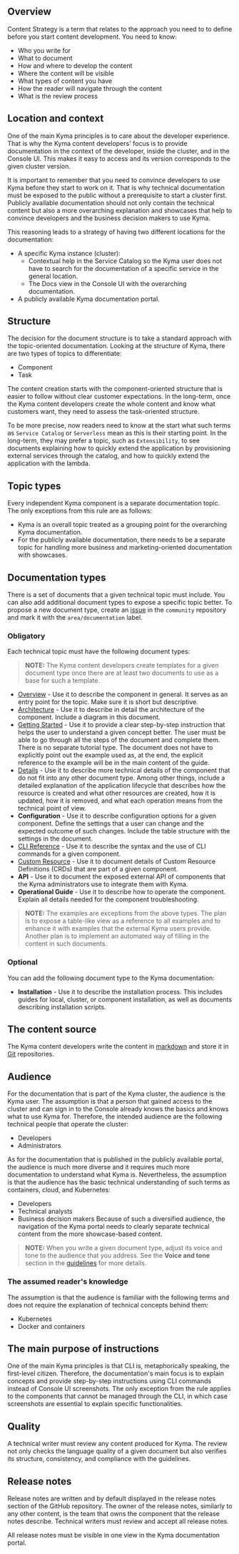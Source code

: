 ## Overview

Content Strategy is a term that relates to the approach you need to to define before you start content development. You need to know:
* Who you write for
* What to document
* How and where to develop the content
* Where the content will be visible
* What types of content you have
* How the reader will navigate through the content
* What is the review process

## Location and context

One of the main Kyma principles is to care about the developer experience. That is why the Kyma content developers' focus is to provide documentation in the context of the developer, inside the cluster, and in the Console UI. This makes it easy to access and its version corresponds to the given cluster version.

It is important to remember that you need to convince developers to use Kyma before they start to work on it. That is why technical documentation must be exposed to the public without a prerequisite to start a cluster first. Publicly available documentation should not only contain the technical content but also a more overarching explanation and showcases that help to convince developers and the business decision makers to use Kyma.

This reasoning leads to a strategy of having two different locations for the documentation:
- A specific Kyma instance (cluster):
    - Contextual help in the Service Catalog so the Kyma user does not have to search for the documentation of a specific service in the general location.
    - The Docs view in the Console UI with the overarching documentation.
- A publicly available Kyma documentation portal.

## Structure

The decision for the document structure is to take a standard approach with the topic-oriented documentation. Looking at the structure of Kyma, there are two types of topics to differentiate:
* Component
* Task

The content creation starts with the component-oriented structure that is easier to follow without clear customer expectations. In the long-term, once the Kyma content developers create the whole content and know what customers want, they need to assess the task-oriented structure.

To be more precise, now readers need to know at the start what such terms as `Service Catalog` or `Serverless` mean as this is their starting point. In the long-term, they may prefer a topic, such as `Extensibility`, to see documents explaining how to quickly extend the application by provisioning external services through the catalog, and how to quickly extend the application with the lambda.

## Topic types

Every independent Kyma component is a separate documentation topic. The only exceptions from this rule are as follows:
- Kyma is an overall topic treated as a grouping point for the overarching Kyma documentation.
- For the publicly available documentation, there needs to be a separate topic for handling more business and marketing-oriented documentation with showcases.

## Documentation types

There is a set of documents that a given technical topic must include. You can also add additional document types to expose a specific topic better. To propose a new document type, create an [issue](https://github.com/kyma-project/community/issues) in the `community` repository and mark it with the `area/documentation` label.  

### Obligatory

Each technical topic must have the following document types:

>**NOTE:** The Kyma content developers create templates for a given document type once there are at least two documents to use as a base for such a template.

- [Overview](../templates/resources/overview.md) - Use it to describe the component in general. It serves as an entry point for the topic. Make sure it is short but descriptive.
- [Architecture](../templates/resources/architecture.md) - Use it to describe in detail the architecture of the component. Include a diagram in this document.
- [Getting Started](../templates/resources/getting-started.md) - Use it to provide a clear step-by-step instruction that helps the user to understand a given concept better. The user must be able to go through all the steps of the document and complete them. There is no separate tutorial type. The document does not have to explicitly point out the example used as, at the end, the explicit reference to the example will be in the main content of the guide.
- [Details](../templates/resources/details.md) - Use it to describe more technical details of the component that do not fit into any other document type. Among other things, include a detailed explanation of the application lifecycle that describes how the resource is created and what other resources are created, how it is updated, how it is removed, and what each operation means from the technical point of view.
- **Configuration** - Use it to describe configuration options for a given component. Define the settings that a user can change and the expected outcome of such changes. Include the table structure with the settings in the document.
- [CLI Reference](../templates/resources/cli-reference.md) - Use it to describe the syntax and the use of CLI commands for a given component.
- [Custom Resource](../templates/resources/custom-resource.md) - Use it to document details of Custom Resource Definitions (CRDs) that are part of a given component.
- **API** - Use it to document the exposed external API of components that the Kyma administrators use to integrate them with Kyma.
- **Operational Guide** - Use it to describe how to operate the component. Explain all details needed for the component troubleshooting.

>**NOTE:** The examples are exceptions from the above types. The plan is to expose a table-like view as a reference to all examples and to enhance it with examples that the external Kyma users provide. Another plan is to implement an automated way of filling in the content in such documents.

### Optional

You can add the following document type to the Kyma documentation:
- **Installation** - Use it to describe the installation process. This includes guides for local, cluster, or component installation, as well as documents describing installation scripts.

## The content source

The Kyma content developers write the content in [markdown](https://daringfireball.net/projects/markdown/) and store it in [Git](https://git-scm.com/) repositories.

## Audience

For the documentation that is part of the Kyma cluster, the audience is the Kyma user. The assumption is that a person that gained access to the cluster and can sign in to the Console already knows the basics and knows what to use Kyma for. Therefore, the intended audience are the following technical people that operate the cluster:
- Developers
- Administrators

As for the documentation that is published in the publicly available portal, the audience is much more diverse and it requires much more documentation to understand what Kyma is. Nevertheless, the assumption is that the audience has the basic technical understanding of such terms as containers, cloud, and Kubernetes:
- Developers
- Technical analysts
- Business decision makers
Because of such a diversified audience, the navigation of the Kyma portal needs to clearly separate technical content from the more showcase-based content.

>**NOTE:** When you write a given document type, adjust its voice and tone to the audience that you address. See the **Voice and tone** section in the [guidelines](https://github.com/YaaS/REST_API_Documentation_Guidelines/blob/master/010_About_Style_And_Standards.html.md#voice-and-tone) for more details.

### The assumed reader's knowledge

The assumption is that the audience is familiar with the following terms and does not require the explanation of technical concepts behind them:
- Kubernetes
- Docker and containers

## The main purpose of instructions

One of the main Kyma principles is that CLI is, metaphorically speaking, the first-level citizen. Therefore, the documentation's main focus is to explain concepts and provide step-by-step instructions using CLI commands instead of Console UI screenshots. The only exception from the rule applies to the components that cannot be managed through the CLI, in which case screenshots are essential to explain specific functionalities.

## Quality

A technical writer must review any content produced for Kyma. The review not only checks the language quality of a given document but also verifies its structure, consistency, and compliance with the guidelines.

## Release notes

Release notes are written and by default displayed in the release notes section of the GitHub repository. The owner of the release notes, similarly to any other content, is the team that owns the component that the release notes describe. Technical writers must review and accept all release notes.

All release notes must be visible in one view in the Kyma documentation portal.
